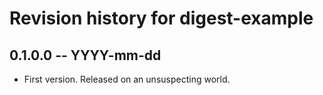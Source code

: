 # Revision history for digest-example

## 0.1.0.0  -- YYYY-mm-dd

* First version. Released on an unsuspecting world.
